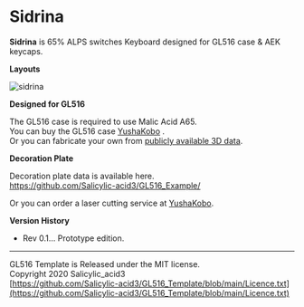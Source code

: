 # Sidrina

**Sidrina** is 65% ALPS switches Keyboard designed for GL516 case & AEK keycaps.

**Layouts**

![sidrina](https://user-images.githubusercontent.com/32122588/229451108-7cd85993-7b00-4a29-8bea-8467271a0d16.jpg)

**Designed for GL516**

The GL516 case is required to use Malic Acid A65.<br>
You can buy the GL516 case [YushaKobo](https://shop.yushakobo.jp/collections/case/products/3814) .<br>
Or you can fabricate your own from [publicly available 3D data](https://github.com/Salicylic-acid3/GL516_Case).

**Decoration Plate**

Decoration plate data is available here.<br>
https://github.com/Salicylic-acid3/GL516_Example/

Or you can order a laser cutting service at [YushaKobo](https://shop.yushakobo.jp/products/keyboard_acrylic_plate).


**Version History**

- Rev 0.1…  Prototype edition.  

***
GL516 Template is Released under the MIT license.<br>
Copyright 2020 Salicylic_acid3<br>
[https://github.com/Salicylic-acid3/GL516_Template/blob/main/Licence.txt](https://github.com/Salicylic-acid3/GL516_Template/blob/main/Licence.txt)